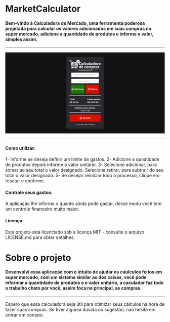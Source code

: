 <h1>MarketCalculator</h1>
<h4>
    Bem-vindo à Calculadora de Mercado, uma ferramenta poderosa projetada para calcular os valores adicionados em suas compras no super mercado, adicione a quantidade de produtos e informe o valor, simples assim.
</h4>
<hr/>
<img src="/public/thumb.png">
<hr/>

<h4>Como utilizar:</h4>
<p>
    1- Informe se deseja definir um limite de gastos.
    2- Adicione a qunatidade de produtos depois informe o valor unitário.
    3- Selecione adicionar, para somar ao seu total o valor designado. Selecione retirar, para subtrair do seu total o valor designado.
    5- Se desejar reiniciar todo o processo, clique em resetar e confirme.
</p>

<h4>Controle seus gastos:</h4>
<p>A aplicação lhe informa o quanto ainda pode gastar, desse modo você tem um controle financeiro muito maior.</p>

<h4>Licença:</h4>
<p>Este projeto está licenciado sob a licença MIT - consulte o arquivo LICENSE.md para obter detalhes.</p>

<h1>Sobre o projeto</h1>
<h4>
    Desenvolvi essa aplicação com o intuito de ajudar os cáulculos feitos em super mercado, com um sistema similar ao dos caixas, você pode informar a quantidade de produtos e o valor unitário, a caculador faz todo o trabalho chato por você, assim foca no principal, as compras.
</h4>

<hr/>

<p>
    Espero que essa calculadora seja útil para otimizar seus cálculos na hora de fazer suas compras.
     Se tiver alguma dúvida ou sugestão, não hesite em entrar em contato.
</p>
